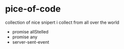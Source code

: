 # pice-of-code
collection of nice snipert i collect from all over the world

* promise allStelled
* promise any
* server-sent-event